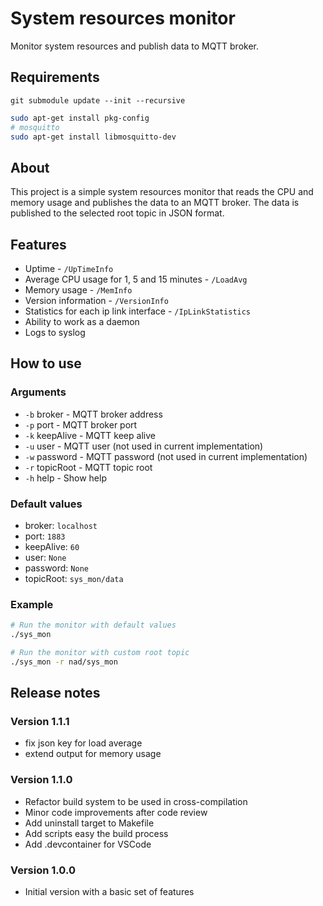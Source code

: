 # System resources monitor

Monitor system resources and publish data to MQTT broker.

## Requirements

`git submodule update --init --recursive`

```bash
sudo apt-get install pkg-config
# mosquitto
sudo apt-get install libmosquitto-dev
```

## About

This project is a simple system resources monitor that reads the CPU and memory usage and publishes the data to an MQTT broker. The data is published to the selected root topic in JSON format.

## Features

- Uptime - `/UpTimeInfo`
- Average CPU usage for 1, 5 and 15 minutes - `/LoadAvg`
- Memory usage - `/MemInfo`
- Version information - `/VersionInfo`
- Statistics for each ip link interface - `/IpLinkStatistics`
- Ability to work as a daemon
- Logs to syslog

## How to use

### Arguments

- `-b` broker - MQTT broker address
- `-p` port - MQTT broker port
- `-k` keepAlive - MQTT keep alive
- `-u` user - MQTT user (not used in current implementation)
- `-w` password - MQTT password (not used in current implementation)
- `-r` topicRoot - MQTT topic root
- `-h` help - Show help

### Default values

- broker: `localhost`
- port: `1883`
- keepAlive: `60`
- user: `None`
- password: `None`
- topicRoot: `sys_mon/data`

### Example

```bash
# Run the monitor with default values
./sys_mon

# Run the monitor with custom root topic
./sys_mon -r nad/sys_mon
```

## Release notes

### Version 1.1.1

- fix json key for load average
- extend output for memory usage

### Version 1.1.0

- Refactor build system to be used in cross-compilation
- Minor code improvements after code review
- Add uninstall target to Makefile
- Add scripts easy the build process
- Add .devcontainer for VSCode

### Version 1.0.0

- Initial version with a basic set of features
